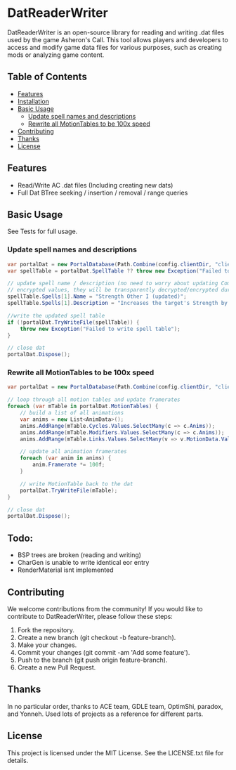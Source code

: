 # DatReaderWriter

DatReaderWriter is an open-source library for reading and writing .dat files used by the game Asheron's Call. This tool allows players and developers to access and modify game data files for various purposes, such as creating mods or analyzing game content.

## Table of Contents

- [Features](#features)
- [Installation](#installation)
- [Basic Usage](#basic-usage)
    - [Update spell names and descriptions](#update-spell-names-and-descriptions)
    - [Rewrite all MotionTables to be 100x speed](#rewrite-all-motiontables-to-be-100x-speed)
- [Contributing](#contributing)
- [Thanks](#thanks)
- [License](#license)

## Features

- Read/Write AC .dat files (Including creating new dats)
- Full Dat BTree seeking / insertion / removal / range queries

## Basic Usage

See Tests for full usage.  

### Update spell names and descriptions
```cs
var portalDat = new PortalDatabase(Path.Combine(config.clientDir, "client_portal.dat"), DatAccessType.ReadWrite);
var spellTable = portalDat.SpellTable ?? throw new Exception("Failed to read spell table");

// update spell name / description (no need to worry about updating Components with newly
// encrypted values, they will be transparently decrypted/encrypted during (un)packing).
spellTable.Spells[1].Name = "Strength Other I (updated)";
spellTable.Spells[1].Description = "Increases the target's Strength by 10 points. (updated)";

//write the updated spell table
if (!portalDat.TryWriteFile(spellTable)) {
    throw new Exception("Failed to write spell table");
}

// close dat
portalDat.Dispose();
```

### Rewrite all MotionTables to be 100x speed
```cs  
var portalDat = new PortalDatabase(Path.Combine(config.clientDir, "client_portal.dat"), DatAccessType.ReadWrite);

// loop through all motion tables and update framerates
foreach (var mTable in portalDat.MotionTables) {
    // build a list of all animations
    var anims = new List<AnimData>();
    anims.AddRange(mTable.Cycles.Values.SelectMany(c => c.Anims));
    anims.AddRange(mTable.Modifiers.Values.SelectMany(c => c.Anims));
    anims.AddRange(mTable.Links.Values.SelectMany(v => v.MotionData.Values.SelectMany(c => c.Anims)));

    // update all animation framerates
    foreach (var anim in anims) {
        anim.Framerate *= 100f;
    }

    // write MotionTable back to the dat
    portalDat.TryWriteFile(mTable);
}

// close dat
portalDat.Dispose();
```

## Todo:
- BSP trees are broken (reading and writing)
- CharGen is unable to write identical eor entry
- RenderMaterial isnt implemented

## Contributing

We welcome contributions from the community! If you would like to contribute to DatReaderWriter, please follow these steps:

1. Fork the repository.
2. Create a new branch (git checkout -b feature-branch).
3. Make your changes.
4. Commit your changes (git commit -am 'Add some feature').
5. Push to the branch (git push origin feature-branch).
6. Create a new Pull Request.

## Thanks

In no particular order, thanks to ACE team, GDLE team, OptimShi, paradox, and Yonneh. Used lots of projects as a reference for different parts.

## License

This project is licensed under the MIT License. See the LICENSE.txt file for details.
